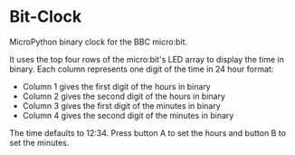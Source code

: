 # Bit-Clock

MicroPython binary clock for the BBC micro:bit.

It uses the top four rows of the micro:bit's LED array to display the time in binary. Each column represents one digit of the time in 24 hour format:

* Column 1 gives the first digit of the hours in binary
* Column 2 gives the second digit of the hours in binary
* Column 3 gives the first digit of the minutes in binary
* Column 4 gives the second digit of the minutes in binary

The time defaults to 12:34. Press button A to set the hours and button B to set the minutes.
